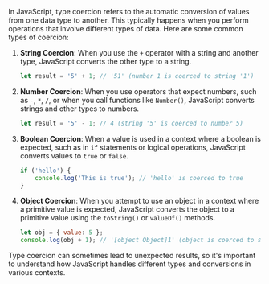 In JavaScript, type coercion refers to the automatic conversion of values from one data type to another. This typically happens when you perform operations that involve different types of data. Here are some common types of coercion:

1. **String Coercion**: When you use the `+` operator with a string and another type, JavaScript converts the other type to a string.
   ```javascript
   let result = '5' + 1; // '51' (number 1 is coerced to string '1')
   ```

2. **Number Coercion**: When you use operators that expect numbers, such as `-`, `*`, `/`, or when you call functions like `Number()`, JavaScript converts strings and other types to numbers.
   ```javascript
   let result = '5' - 1; // 4 (string '5' is coerced to number 5)
   ```

3. **Boolean Coercion**: When a value is used in a context where a boolean is expected, such as in `if` statements or logical operations, JavaScript converts values to `true` or `false`.
   ```javascript
   if ('hello') {
       console.log('This is true'); // 'hello' is coerced to true
   }
   ```

4. **Object Coercion**: When you attempt to use an object in a context where a primitive value is expected, JavaScript converts the object to a primitive value using the `toString()` or `valueOf()` methods.
   ```javascript
   let obj = { value: 5 };
   console.log(obj + 1); // '[object Object]1' (object is coerced to string)
   ```

Type coercion can sometimes lead to unexpected results, so it's important to understand how JavaScript handles different types and conversions in various contexts.